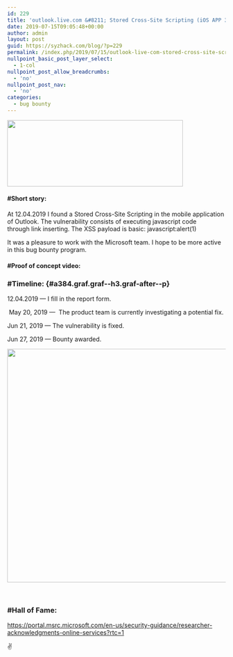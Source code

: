 ```yaml
---
id: 229
title: 'outlook.live.com &#8211; Stored Cross-Site Scripting (iOS APP 3.31.0) &#8211; $3,000 Bounty Awarded'
date: 2019-07-15T09:05:48+00:00
author: admin
layout: post
guid: https://syzhack.com/blog/?p=229
permalink: /index.php/2019/07/15/outlook-live-com-stored-cross-site-scripting-ios-app-3-31-0-3000-bounty-awarded/
nullpoint_basic_post_layer_select:
  - 1-col
nullpoint_post_allow_breadcrumbs:
  - 'no'
nullpoint_post_nav:
  - 'no'
categories:
  - bug bounty
---
```

<img class="wp-image-232 aligncenter" src="https://syzhack.com/blog/wp-content/uploads/2019/07/go.png" alt="" width="405" height="153" />

#### #Short story:

At 12.04.2019 I found a Stored Cross-Site Scripting in the mobile application of Outlook. The vulnerability consists of executing javascript code through link inserting. The XSS payload is basic: javascript:alert(1)

It was a pleasure to work with the Microsoft team. I hope to be more active in this bug bounty program.

#### #Proof of concept video:



<div>
</div>

<div>
</div>

### #Timeline: {#a384.graf.graf--h3.graf-after--p}

<p class="graf graf--p graf-after--p">
  12.04.2019 — I fill in the report form.
</p>

<p class="graf graf--p graf-after--p">
   May 20, 2019 —  The product team is currently investigating a potential fix.
</p>

<p class="graf graf--p graf-after--p">
  Jun 21, 2019 — The vulnerability is fixed.
</p>

<p class="graf graf--p graf-after--p">
  Jun 27, 2019 — Bounty awarded.
</p>

<img class="alignnone size-full wp-image-235" src="https://syzhack.com/blog/wp-content/uploads/2019/07/plm123.png" alt="" width="1831" height="538" /> 

&nbsp;

### #Hall of Fame:

https://portal.msrc.microsoft.com/en-us/security-guidance/researcher-acknowledgments-online-services?rtc=1

✌

&nbsp;